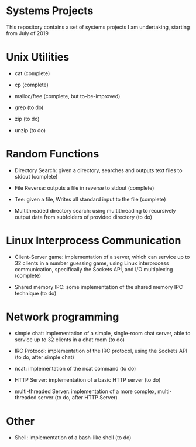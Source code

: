 # Systems Projects #

This repository contains a set of systems projects I am undertaking, starting from July of 2019


# Unix Utilities #

* cat (complete)

* cp (complete)

* malloc/free (complete, but to-be-improved)

* grep (to do)

* zip (to do)

* unzip (to do)

# Random Functions #

* Directory Search: given a directory, searches and outputs text files to stdout (complete)

* File Reverse: outputs a file in reverse to stdout (complete)

* Tee: given a file, Writes all standard input to the file (complete)

* Multithreaded directory search: using multithreading to recursively output data from subfolders of provided directory (to do)

# Linux Interprocess Communication #

* Client-Server game: implementation of a server, which can service up to 32 clients in a number guessing game, using Linux interprocess communication, specifically the Sockets API, and I/O multiplexing (complete)

* Shared memory IPC: some implementation of the shared memory IPC technique (to do)

# Network programming #

* simple chat: implementation of a simple, single-room chat server, able to service up to 32 clients in a chat room (to do)

* IRC Protocol: implementation of the IRC protocol, using the Sockets API (to do, after simple chat)

* ncat: implementation of the ncat command (to do)

* HTTP Server: implementation of a basic HTTP server (to do)

* multi-threaded Server: implementation of a more complex, multi-threaded server (to do, after HTTP Server)

# Other #

* Shell: implementation of a bash-like shell (to do)


